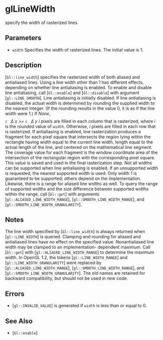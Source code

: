 # glLineWidth
specify the width of rasterized lines

## Parameters
- `width`
  Specifies the width of rasterized lines. The initial value is 1.

## Description
[`Gl::line_width`] specifies the rasterized width of both aliased and
  antialiased lines. Using a line width other than 1 has different
  effects, depending on whether line antialiasing is enabled. To enable
  and disable line antialiasing, call [`Gl::enable`] and [`Gl::disable`]
  with argument [`gl::LINE_SMOOTH`]. Line antialiasing is initially
  disabled.
If line antialiasing is disabled, the actual width is determined by
  rounding the supplied width to the nearest integer. (If the rounding
  results in the value 0, it is as if the line width were 1.) If $None$,
  $$ $$ ```c ``` *Δ* *x* *>=* ```c ``` *Δ* *y* *i* pixels are filled in
  each column that is rasterized, where *i* is the rounded value of
  `width`. Otherwise, *i* pixels are filled in each row that is
  rasterized.
If antialiasing is enabled, line rasterization produces a fragment for
  each pixel square that intersects the region lying within the
  rectangle having width equal to the current line width, length equal
  to the actual length of the line, and centered on the mathematical
  line segment. The coverage value for each fragment is the window
  coordinate area of the intersection of the rectangular region with the
  corresponding pixel square. This value is saved and used in the final
  rasterization step.
Not all widths can be supported when line antialiasing is enabled. If
  an unsupported width is requested, the nearest supported width is
  used. Only width 1 is guaranteed to be supported; others depend on the
  implementation. Likewise, there is a range for aliased line widths as
  well. To query the range of supported widths and the size difference
  between supported widths within the range, call [`Gl::get`] with
  arguments [`gl::ALIASED_LINE_WIDTH_RANGE`],
  [`gl::SMOOTH_LINE_WIDTH_RANGE`], and
  [`gl::SMOOTH_LINE_WIDTH_GRANULARITY`].

## Notes
The line width specified by [`Gl::line_width`] is always returned when
  [`gl::LINE_WIDTH`] is queried. Clamping and rounding for aliased and
  antialiased lines have no effect on the specified value.
Nonantialiased line width may be clamped to an implementation-
  dependent maximum. Call [`Gl::get`] with
  [`gl::ALIASED_LINE_WIDTH_RANGE`] to determine the maximum width.
In OpenGL 1.2, the tokens [`gl::LINE_WIDTH_RANGE`] and
  [`gl::LINE_WIDTH_GRANULARITY`] were replaced by
  [`gl::ALIASED_LINE_WIDTH_RANGE`], [`gl::SMOOTH_LINE_WIDTH_RANGE`], and
  [`gl::SMOOTH_LINE_WIDTH_GRANULARITY`]. The old names are retained for
  backward compatibility, but should not be used in new code.

## Errors
- [`gl::INVALID_VALUE`] is generated if `width` is less than or equal to
  0.

## See Also
- [`Gl::enable`]
